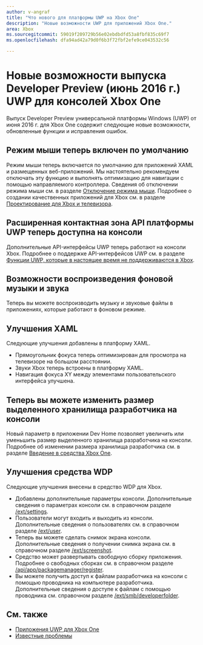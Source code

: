 ```yaml
---
author: v-angraf
title: "Что нового для платформы UWP на Xbox One"
description: "Новые возможности UWP для приложений Xbox One."
area: Xbox
ms.sourcegitcommit: 59019f209729b56e02ebdbdfd53a8fbf835c69f7
ms.openlocfilehash: dfa94ad42a79d0f6b3f72fbf2efe9ce043532c56

---
```


# Новые возможности выпуска Developer Preview (июнь 2016 г.) UWP для консолей Xbox One

Выпуск Developer Preview универсальной платформы Windows (UWP) от июня 2016 г. для Xbox One содержит следующие новые возможности, обновленные функции и исправления ошибок.

## Режим мыши теперь включен по умолчанию
Режим мыши теперь включается по умолчанию для приложений XAML и размещенных веб-приложений.
Мы настоятельно рекомендуем отключать эту функцию и выполнять оптимизацию для навигации с помощью направляемого контроллера.
Сведения об отключении режима мыши см. в разделе [Отключение режима мыши](how-to-disable-mouse-mode.md).
Подробнее о создании качественных приложений для Xbox см. в разделе [Проектирование для Xbox и телевизора](https://msdn.microsoft.com/en-us/windows/uwp/input-and-devices/designing-for-tv?f=255&MSPPError=-2147217396#mouse-mode).

## Расширенная контактная зона API платформы UWP теперь доступна на консоли
Дополнительные API-интерфейсы UWP теперь работают на консоли Xbox. Подробнее о поддержке API-интерфейсов UWP см. в разделе [Функции UWP, которые в настоящее время не поддерживаются в Xbox](http://go.microsoft.com/fwlink/?LinkID=760755). 

## Возможности воспроизведения фоновой музыки и звука
Теперь вы можете воспроизводить музыку и звуковые файлы в приложениях, которые работают в фоновом режиме.

## Улучшения XAML
Следующие улучшения добавлены в платформу XAML.
-   Прямоугольник фокуса теперь оптимизирован для просмотра на телевизоре на большом расстоянии.
-   Звуки Xbox теперь встроены в платформу XAML.
-   Навигация фокуса XY между элементами пользовательского интерфейса улучшена. 

## Теперь вы можете изменить размер выделенного хранилища разработчика на консоли
Новый параметр в приложении Dev Home позволяет увеличить или уменьшить размер выделенного хранилища разработчика на консоли. Подробнее об изменении размера хранилища разработчика см. в разделе [Введение в средства Xbox One](introduction-to-xbox-tools.md).

## Улучшения средства WDP
Следующие улучшения внесены в средство WDP для Xbox.
 - Добавлены дополнительные параметры консоли. Дополнительные сведения о параметрах консоли см. в справочном разделе [/ext/settings](wdp-xboxsettings-api.md). 
 - Пользователи могут входить и выходить из консоли. Дополнительные сведения о пользователях см. в справочном разделе [/ext/user](wdp-user-management.md).
 - Теперь вы можете сделать снимок экрана консоли. Дополнительные сведения о получении снимка экрана см. в справочном разделе [/ext/screenshot](wdp-media-capture-api.md).
 - Средство может развертывать свободную сборку приложения. Подробнее о свободных сборках см. в справочном разделе [/api/app/packagemanager/register](wdp-loose-folder-register-api.md).
 - Вы можете получить доступ к файлам разработчика на консоли с помощью проводника на компьютере разработчика. Дополнительные сведения о доступе к файлам с помощью проводника см. справочном разделе [/ext/smb/developerfolder](wdp-smb-api.md).

## См. также
- [Приложения UWP для Xbox One](index.md)
- [Известные проблемы](known-issues.md)



<!--HONumber=Jun16_HO4-->



